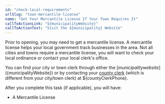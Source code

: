 ```yaml
---
id: "check-local-requirements"
urlSlug: "town-mercantile-license"
name: "Get Your Mercantile License If Your Town Requires It"
callToActionLink: "${municipalityWebsite}"
callToActionText: "Visit the ${municipality} Website"
---
```


Prior to opening, you may need to get a mercantile license. A mercantile license helps your local government track businesses in the area. Not all cities and towns require a mercantile license, you will want to check your local ordinance or contact your local clerk's office.

You can find your city or town clerk through either the [${municipality} website](${municipalityWebsite}) or by contacting your [county clerk](${countyClerkWebsite}) (which is different from your city/town clerk) at ${countyClerkPhone}.

After you complete this task (if applicable), you will have:

- A Mercantile License
